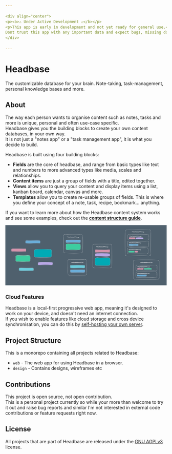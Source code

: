 ```yaml
---

<div align="center">
<p><b>⚠️ Under Active Development ⚠️</b></p>
<p>This app is early in development and not yet ready for general use.<br>
Dont trust this app with any important data and expect bugs, missing docs, incomplete features etc!</p>
</div>

---
```


# Headbase
The customizable database for your brain. Note-taking, task-management, personal knowledge bases and more.

## About
The way each person wants to organise content such as notes, tasks and more is unique, personal and often use-case specific.  
Headbase gives you the building blocks to create your own content databases, in your own way.  
It is not just a "notes app" or a "task management app", it is what you decide to build.  

Headbase is built using four building blocks:
- **Fields** are the core of headbase, and range from basic types like text and numbers to more advanced types like media, scales and relationships.
- **Content items** are just a group of fields with a title, edited together.
- **Views** allow you to query your content and display items using a list, kanban board, calendar, canvas and more.
- **Templates** allow you to create re-usable groups of fields. This is where you define your concept of a note, task, recipe, bookmark... anything.

If you want to learn more about how the Headbase content system works and see some examples, check out the **[content structure guide](./docs/content-structure.md)**.

![](./docs/headbase-data-structure.svg)

### Cloud Features
Headbase is a local-first progressive web app, meaning it's designed to work on your device, and doesn't need an internet connection.  
If you wish to enable features like cloud storage and cross device synchronisation, you can do this by [self-hosting your own server](./docs/self-hosting.md).

## Project Structure
This is a monorepo containing all projects related to Headbase:
- `web` - The web app for using Headbase in a browser.
- `design` - Contains designs, wireframes etc

## Contributions
This project is open source, not open contribution.  
This is a personal project currently so while your more than welcome to try it out and raise bug reports and similar
I'm not interested in external code contributions or feature requests right now.

## License
All projects that are part of Headbase are released under the [GNU AGPLv3](https://choosealicense.com/licenses/agpl-3.0/) license.
